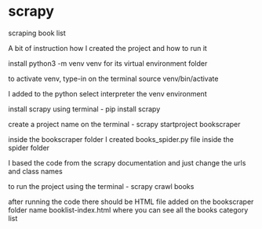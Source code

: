 # scrapy
scraping book list

A bit of instruction how I created the project and how to run it

install python3 -m venv venv for its virtual environment folder

to activate venv, type-in on the terminal source venv/bin/activate

I added to the python select interpreter the venv environment 

install scrapy using terminal - pip install scrapy 

create a project name on the terminal - scrapy startproject bookscraper

inside the bookscraper folder I created books_spider.py file inside the spider folder

I based the code from the scrapy documentation and just change the urls and class names

to run the project using the terminal - scrapy crawl books

after running the code there should be HTML file added on the bookscraper folder name booklist-index.html where you can see all the books category list 
